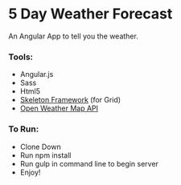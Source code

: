# 5 Day Weather Forecast
An Angular App to tell you the weather.

### Tools:
* Angular.js
* Sass
* Html5
* [Skeleton Framework](http://getskeleton.com/) (for Grid)
* [Open Weather Map API](http://openweathermap.org/forecast5)

### To Run:
* Clone Down
* Run npm install
* Run gulp in command line to begin server
* Enjoy!